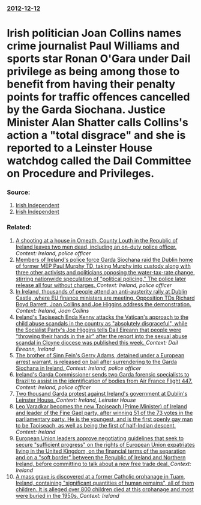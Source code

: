 ### [2012-12-12](/news/2012/12/12/index.md)

# Irish politician Joan Collins names crime journalist Paul Williams and sports star Ronan O'Gara under Dail privilege as being among those to benefit from having their penalty points for traffic offences cancelled by the Garda Siochana. Justice Minister Alan Shatter calls Collins's action a "total disgrace" and she is reported to a Leinster House watchdog called the Dail Committee on Procedure and Privileges. 




### Source:

1. [Irish Independent](http://www.independent.ie/national-news/td-abused-privilege-by-naming-writer-and-rugby-player-over-penalty-points-3324043.html)
2. [Irish Independent](http://www.independent.ie/national-news/td-joan-collins-reported-to-dail-watchdog-for-naming-journalist-and-rugby-writer-in-penalty-points-row-3324492.html)

### Related:

1. [A shooting at a house in Omeath, County Louth in the Republic of Ireland leaves two men dead, including an on-duty police officer. ](/news/2015/10/11/a-shooting-at-a-house-in-omeath-county-louth-in-the-republic-of-ireland-leaves-two-men-dead-including-an-on-duty-police-officer.md) _Context: Ireland, police officer_
2. [Members of Ireland's police force Garda Siochana raid the Dublin home of former MEP Paul Murphy TD, taking Murphy into custody along with three other activists and politicians opposing the water-tax-rate change, stirring nationwide speculation of "political policing." The police later release all four without charges. ](/news/2015/02/9/members-of-ireland-s-police-force-garda-saocha-na-raid-the-dublin-home-of-former-mep-paul-murphy-td-taking-murphy-into-custody-along-with.md) _Context: Ireland, police officer_
3. [In Ireland, thousands of people attend an anti-austerity rally at Dublin Castle, where EU finance ministers are meeting. Opposition TDs Richard Boyd Barrett, Joan Collins and Joe Higgins address the demonstration. ](/news/2013/04/13/in-ireland-thousands-of-people-attend-an-anti-austerity-rally-at-dublin-castle-where-eu-finance-ministers-are-meeting-opposition-tds-rich.md) _Context: Ireland, Joan Collins_
4. [Ireland's Taoiseach Enda Kenny attacks the Vatican's approach to the child abuse scandals in the country as "absolutely disgraceful", while the Socialist Party's Joe Higgins tells Dail Eireann that people were "throwing their hands in the air" after the report into the sexual abuse scandal in Cloyne diocese was published this week. ](/news/2011/07/15/ireland-s-taoiseach-enda-kenny-attacks-the-vatican-s-approach-to-the-child-abuse-scandals-in-the-country-as-absolutely-disgraceful-while.md) _Context: Dail Eireann, Ireland_
5. [The brother of Sinn Fein's Gerry Adams, detained under a European arrest warrant, is released on bail after surrendering to the Garda Siochana in Ireland. ](/news/2010/03/4/the-brother-of-sinn-fa-c-in-s-gerry-adams-detained-under-a-european-arrest-warrant-is-released-on-bail-after-surrendering-to-the-garda-saoc.md) _Context: Ireland, police officer_
6. [ Ireland's Garda Commissioner sends two Garda forensic specialists to Brazil to assist in the identification of bodies from Air France Flight 447. ](/news/2009/06/11/ireland-s-garda-commissioner-sends-two-garda-forensic-specialists-to-brazil-to-assist-in-the-identification-of-bodies-from-air-france-fligh.md) _Context: Ireland, police officer_
7. [ Two thousand Garda protest against Ireland's government at Dublin's Leinster House. ](/news/2009/02/25/two-thousand-gardai-protest-against-ireland-s-government-at-dublin-s-leinster-house.md) _Context: Ireland, Leinster House_
8. [Leo Varadkar becomes the new Taoiseach (Prime Minister) of Ireland and leader of the Fine Gael party, after winning 51 of the 73 votes in the parliamentary party. He is the youngest, and is the first openly gay man to be Taoiseach, as well as being the first of half-Indian descent. ](/news/2017/06/2/leo-varadkar-becomes-the-new-taoiseach-prime-minister-of-ireland-and-leader-of-the-fine-gael-party-after-winning-51-of-the-73-votes-in-th.md) _Context: Ireland_
9. [European Union leaders approve negotiating guidelines that seek to secure "sufficient progress" on the rights of European Union expatriates living in the United Kingdom, on the financial terms of the separation and on a "soft border" between the Republic of Ireland and Northern Ireland, before committing to talk about a new free trade deal. ](/news/2017/04/29/european-union-leaders-approve-negotiating-guidelines-that-seek-to-secure-sufficient-progress-on-the-rights-of-european-union-expatriates.md) _Context: Ireland_
10. [A mass grave is discovered at a former Catholic orphanage in Tuam, Ireland, containing "significant quantities of human remains", all of them children. It is alleged over 800 children died at this orphanage and most were buried in the 1950s. ](/news/2017/03/3/a-mass-grave-is-discovered-at-a-former-catholic-orphanage-in-tuam-ireland-containing-asignificant-quantities-of-human-remainsa-all-of.md) _Context: Ireland_
